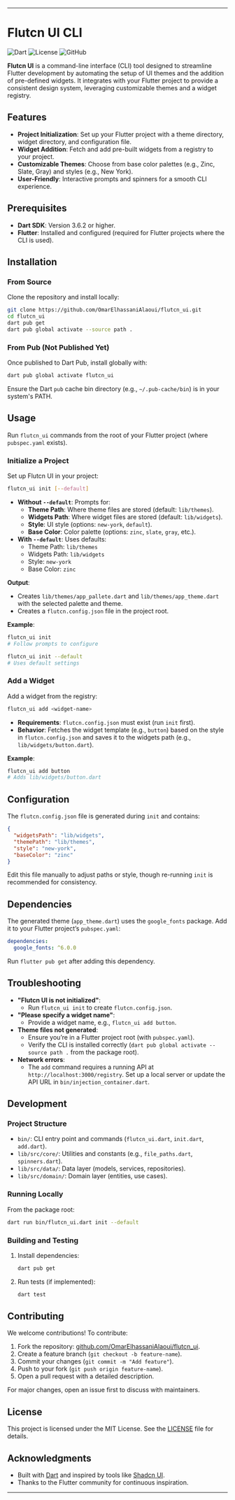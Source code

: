 
---

# Flutcn UI CLI

![Dart](https://img.shields.io/badge/Dart-3.6.2-blue.svg) ![License](https://img.shields.io/badge/License-MIT-green.svg) ![GitHub](https://img.shields.io/github/stars/OmarElhassaniAlaoui/flutcn_ui)

**Flutcn UI** is a command-line interface (CLI) tool designed to streamline Flutter development by automating the setup of UI themes and the addition of pre-defined widgets. It integrates with your Flutter project to provide a consistent design system, leveraging customizable themes and a widget registry.

## Features

- **Project Initialization**: Set up your Flutter project with a theme directory, widget directory, and configuration file.
- **Widget Addition**: Fetch and add pre-built widgets from a registry to your project.
- **Customizable Themes**: Choose from base color palettes (e.g., Zinc, Slate, Gray) and styles (e.g., New York).
- **User-Friendly**: Interactive prompts and spinners for a smooth CLI experience.

## Prerequisites

- **Dart SDK**: Version 3.6.2 or higher.
- **Flutter**: Installed and configured (required for Flutter projects where the CLI is used).

## Installation

### From Source

Clone the repository and install locally:

```bash
git clone https://github.com/OmarElhassaniAlaoui/flutcn_ui.git
cd flutcn_ui
dart pub get
dart pub global activate --source path .
```

### From Pub (Not Published Yet)

Once published to Dart Pub, install globally with:

```bash
dart pub global activate flutcn_ui
```

Ensure the Dart `pub` cache bin directory (e.g., `~/.pub-cache/bin`) is in your system's PATH.

## Usage

Run `flutcn_ui` commands from the root of your Flutter project (where `pubspec.yaml` exists).

### Initialize a Project

Set up Flutcn UI in your project:

```bash
flutcn_ui init [--default]
```

- **Without `--default`**: Prompts for:
  - **Theme Path**: Where theme files are stored (default: `lib/themes`).
  - **Widgets Path**: Where widget files are stored (default: `lib/widgets`).
  - **Style**: UI style (options: `new-york`, `default`).
  - **Base Color**: Color palette (options: `zinc`, `slate`, `gray`, etc.).
- **With `--default`**: Uses defaults:
  - Theme Path: `lib/themes`
  - Widgets Path: `lib/widgets`
  - Style: `new-york`
  - Base Color: `zinc`

**Output**:
- Creates `lib/themes/app_pallete.dart` and `lib/themes/app_theme.dart` with the selected palette and theme.
- Creates a `flutcn.config.json` file in the project root.

**Example**:
```bash
flutcn_ui init
# Follow prompts to configure
```

```bash
flutcn_ui init --default
# Uses default settings
```

### Add a Widget

Add a widget from the registry:

```bash
flutcn_ui add <widget-name>
```

- **Requirements**: `flutcn.config.json` must exist (run `init` first).
- **Behavior**: Fetches the widget template (e.g., `button`) based on the style in `flutcn.config.json` and saves it to the widgets path (e.g., `lib/widgets/button.dart`).

**Example**:
```bash
flutcn_ui add button
# Adds lib/widgets/button.dart
```

## Configuration

The `flutcn.config.json` file is generated during `init` and contains:

```json
{
  "widgetsPath": "lib/widgets",
  "themePath": "lib/themes",
  "style": "new-york",
  "baseColor": "zinc"
}
```

Edit this file manually to adjust paths or style, though re-running `init` is recommended for consistency.

## Dependencies

The generated theme (`app_theme.dart`) uses the `google_fonts` package. Add it to your Flutter project’s `pubspec.yaml`:

```yaml
dependencies:
  google_fonts: ^6.0.0
```

Run `flutter pub get` after adding this dependency.

## Troubleshooting

- **"Flutcn UI is not initialized"**:
  - Run `flutcn_ui init` to create `flutcn.config.json`.
- **"Please specify a widget name"**:
  - Provide a widget name, e.g., `flutcn_ui add button`.
- **Theme files not generated**:
  - Ensure you’re in a Flutter project root (with `pubspec.yaml`).
  - Verify the CLI is installed correctly (`dart pub global activate --source path .` from the package root).
- **Network errors**:
  - The `add` command requires a running API at `http://localhost:3000/registry`. Set up a local server or update the API URL in `bin/injection_container.dart`.

## Development

### Project Structure

- `bin/`: CLI entry point and commands (`flutcn_ui.dart`, `init.dart`, `add.dart`).
- `lib/src/core/`: Utilities and constants (e.g., `file_paths.dart`, `spinners.dart`).
- `lib/src/data/`: Data layer (models, services, repositories).
- `lib/src/domain/`: Domain layer (entities, use cases).

### Running Locally

From the package root:

```bash
dart run bin/flutcn_ui.dart init --default
```

### Building and Testing

1. Install dependencies:
   ```bash
   dart pub get
   ```
2. Run tests (if implemented):
   ```bash
   dart test
   ```

## Contributing

We welcome contributions! To contribute:

1. Fork the repository: [github.com/OmarElhassaniAlaoui/flutcn_ui](https://github.com/OmarElhassaniAlaoui/flutcn_ui).
2. Create a feature branch (`git checkout -b feature-name`).
3. Commit your changes (`git commit -m "Add feature"`).
4. Push to your fork (`git push origin feature-name`).
5. Open a pull request with a detailed description.

For major changes, open an issue first to discuss with maintainers.

## License

This project is licensed under the MIT License. See the [LICENSE](LICENSE) file for details.

## Acknowledgments

- Built with [Dart](https://dart.dev/) and inspired by tools like [Shadcn UI](https://ui.shadcn.com/).
- Thanks to the Flutter community for continuous inspiration.

---
